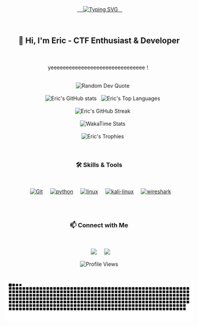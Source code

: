 <div align="center">
  <a href="https://git.io/typing-svg">
    <img src="https://readme-typing-svg.herokuapp.com?font=Fira+Code&pause=1000&color=36BCF7&width=435&lines=%F0%9F%9A%A9+One+CTF+a+day+keeps+the+rust+away." alt="Typing SVG" />
  </a>
  <br><br>
  <h2>👋 Hi, I'm Eric - CTF Enthusiast & Developer</h2>
  <p>yeeeeeeeeeeeeeeeeeeeeeeeeeeeeeee！</p>
  <br>
  
    <img src="https://quotes-github-readme.vercel.app/api?type=horizontal&theme=tokyonight" alt="Random Dev Quote" width="600px" />
  <br><br>
  
    <img src="https://github-readme-stats.vercel.app/api?username=ericchen913900&show_icons=true&theme=tokyonight&border_radius=10" alt="Eric's GitHub stats" height="170px" />
  <img src="https://github-readme-stats.vercel.app/api/top-langs/?username=ericchen913900&layout=compact&langs_count=8&theme=tokyonight&border_radius=10" alt="Eric's Top Languages" height="170px" />
  <br><br>
  
    <img src="https://streak-stats.demolab.com/?user=ericchen913900&theme=tokyonight&border_radius=10" alt="Eric's GitHub Streak" width="500px" />
  <br><br>
  
    <img src="https://github-readme-stats.vercel.app/api/wakatime?username=ericchen913900&theme=tokyonight&border_radius=10&layout=compact" alt="WakaTime Stats" width="500px" />
  <br><br>
  
    <img src="https://github-profile-trophy.vercel.app/?username=ericchen913900&theme=tokyonight&column=7" alt="Eric's Trophies" />
  <br><br>
  
    <h3>🛠️ Skills & Tools</h3>
  <p>
    <a href="https://git-scm.com/" target="_blank" rel="noreferrer"><img src="https://img.shields.io/badge/Git-F05032?style=flat-square&logo=Git&logoColor=white" alt="Git" /></a>
    <a href="https://www.python.org" target="_blank" rel="noreferrer"><img src="https://img.shields.io/badge/Python-3776AB?style=flat-square&logo=python&logoColor=white" alt="python"/></a>
    <a href="https://www.linux.org/" target="_blank" rel="noreferrer"><img src="https://img.shields.io/badge/Linux-FCC624?style=flat-square&logo=linux&logoColor=black" alt="linux"/></a>
    <a href="https://www.kali.org/" target="_blank" rel="noreferrer"><img src="https://img.shields.io/badge/Kali_Linux-557C94?style=flat-square&logo=kali-linux&logoColor=white" alt="kali-linux"/></a>
    <a href="https://www.wireshark.org/" target="_blank" rel="noreferrer"><img src="https://img.shields.io/badge/Wireshark-1679A7?style=flat-square&logo=wireshark&logoColor=white" alt="wireshark"/></a>
  </p>
  <br>
  
    <h3>📫 Connect with Me</h3>
  <p>
    <a href="https://twitter.com/your-twitter"><img src="https://img.shields.io/badge/Twitter-1DA1F2?style=flat-square&logo=twitter&logoColor=white" /></a>
    <a href="https://linkedin.com/in/your-linkedin"><img src="https://img.shields.io/badge/LinkedIn-0077B5?style=flat-square&logo=linkedin&logoColor=white" /></a>
  </p>
  <img src="https://komarev.com/ghpvc/?username=ericchen913900&style=flat-square&color=blueviolet&label=Profile+Views" alt="Profile Views" />
  <br><br>
  
    <img src="https://raw.githubusercontent.com/platane/platane/output/github-contribution-grid-snake.svg" alt="snake-contribution-grid" />
</div>
